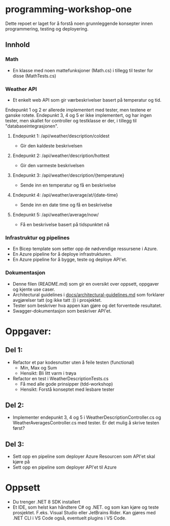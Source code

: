 # programming-workshop-one

Dette repoet er laget for å forstå noen grunnleggende konsepter innen programmering, testing og deployering.

## Innhold
### Math
- En klasse med noen mattefunksjoner (Math.cs) i tillegg til tester for disse (MathTests.cs)

### Weather API
- Et enkelt web API som gir værbeskrivelser basert på temperatur og tid. 

Endepunkt 1 og 2 er allerede implementert med tester, men testene er ganske rotete. Endepunkt 3, 4 og 5 er ikke implementert, og har ingen tester, men skallet for controller og testklasse er der, i tillegg til "databaseintegrasjonen". 


1. Endepunkt 1: /api/weather/description/coldest
    - Gir den kaldeste beskrivelsen
2. Endepunkt 2: /api/weather/description/hottest
    - Gir den varmeste beskrivelsen

3. Endepunkt 3: /api/weather/description/{temperature}
    - Sende inn en temperatur og få en beskrivelse
4. Endepunkt 4: /api/weather/average/at/{date-time}
    - Sende inn en date time og få en beskrivelse
5. Endepunkt 5: /api/weather/average/now/
    - Få en beskrivelse basert på tidspunktet nå

### Infrastruktur og pipelines
- En Bicep template som setter opp de nødvendige ressursene i Azure.
- En Azure pipeline for å deploye infrastrukturen.
- En Azure pipeline for å bygge, teste og deploye API'et.

### Dokumentasjon
- Denne filen (README.md) som gir en oversikt over oppsett, oppgaver og kjente use caser.
- Architectural guidelines i [docs/architectural-guidelines.md](docs/architectural-guidelines.md) som forklarer avgjørelser tatt (og ikke tatt :)) i prosjektet.
- Tester som beskriver hva appen kan gjøre og det forventede resultatet. 
- Swagger-dokumentasjon som beskriver API'et.

# Oppgaver:
## Del 1:
- Refactor et par kodesnutter uten å feile testen (functional)
    - Min, Max og Sum
    - Hensikt: Bli litt varm i trøya
- Refactor en test i WeatherDescriptionTests.cs
    - Få med alle gode prinsipper (tdd-workshop)
    - Hensikt: Forstå konseptet med lesbare tester

## Del 2:
- Implementer endepunkt 3, 4 og 5 i WeatherDescriptionController.cs og WeatherAveragesController.cs med tester. Er det mulig å skrive testen først?

## Del 3:
- Sett opp en pipeline som deployer Azure Resourcen som API'et skal kjøre på
- Sett opp en pipeline som deployer API'et til Azure


# Oppsett
- Du trenger .NET 8 SDK installert
- Et IDE, som helst kan håndtere C# og .NET. og som kan kjøre og teste prosjektet. F.eks. Visual Studio eller JetBrains Rider. Kan gjøres med .NET CLI i VS Code også, eventuelt plugins i VS Code.